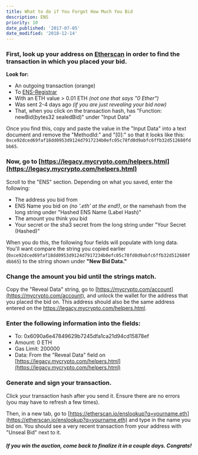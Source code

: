 ```yaml
---
title: What to do if You Forgot How Much You Bid
description: ENS
priority: 10
date_published: '2017-07-05'
date_modified: '2018-12-14'
---
```


### First, look up your address on [Etherscan](https://etherscan.io) in order to find the transaction in which you placed your bid. 

**Look for:**

*   An outgoing transaction (orange)
*   To [ENS-Registrar](https://etherscan.io/address/0x6090a6e47849629b7245dfa1ca21d94cd15878ef)
*   With an ETH value > 0.01 ETH _(not one that says "0 Ether")_
*   Was sent 2-4 days ago _(if you are just revealing your bid now)_
*   That, when you click on the transaction hash, has "Function: newBid(bytes32 sealedBid)" under "Input Data"

Once you find this, copy and paste the value in the "Input Data" into a text document and remove the "MethodId:" and "[0]:" so that it looks like this: `0xce92dced69faf18dd0953d9124d7917234b0efc05c78fd0d9abfc6ffb32d512680fdbb65`.

### Now, go to [https://legacy.mycrypto.com/helpers.html](https://legacy.mycrypto.com/helpers.html)

Scroll to the "ENS" section. Depending on what you saved, enter the following:

*   The address you bid from
*   ENS Name you bid on _(no '.eth' at the end!)_, or the namehash from the long string under "Hashed ENS Name (Label Hash)"
*   The amount you think you bid
*   Your secret or the sha3 secret from the long string under "Your Secret (Hashed)"

When you do this, the following four fields will populate with long data. You'll want compare the string you copied earlier (`0xce92dced69faf18dd0953d9124d7917234b0efc05c78fd0d9abfc6ffb32d512680fdbb65`) to the string shown under **"New Bid Data."**

### Change the amount you bid until the strings match.

Copy the "Reveal Data" string, go to [https://mycrypto.com/account](https://mycrypto.com/account), and unlock the wallet for the address that you placed the bid on. This address should also be the same address entered on the https://legacy.mycrypto.com/helpers.html.

### Enter the following information into the fields:

*   To: 0x6090a6e47849629b7245dfa1ca21d94cd15878ef
*   Amount: 0 ETH
*   Gas Limit: 200000
*   Data: From the "Reveal Data" field on [https://legacy.mycrypto.com/helpers.html](https://legacy.mycrypto.com/helpers.html)

### Generate and sign your transaction.

Click your transaction hash after you send it. Ensure there are no errors (you may have to refresh a few times).

Then, in a new tab, go to [https://etherscan.io/enslookup?q=yourname.eth](https://etherscan.io/enslookup?q=yourname.eth) and type in the name you bid on. You should see a very recent transaction from your address with "Unseal Bid" next to it.

##### If you win the auction, come back to finalize it in a couple days. Congrats!
